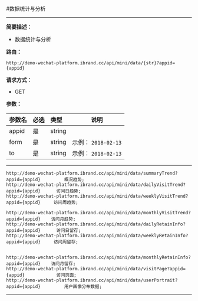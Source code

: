 
#数据统计与分析
 ****

**简要描述：**


- 数据统计与分析


**路由：**

```
http://demo-wechat-platform.ibrand.cc/api/mini/data/{str}?appid={appid}

```
**请求方式：**
- GET

**参数：**


|参数名|必选|类型|说明|
|:----    |:---|:----- |-----   |
|appid |是  |string |  |
|form |是  |string |   示例： `2018-02-13`|
|to |是  |string | 示例： `2018-02-13` |

 ****
 
```
http://demo-wechat-platform.ibrand.cc/api/mini/data/summaryTrend?appid={appid}         概况趋势;
http://demo-wechat-platform.ibrand.cc/api/mini/data/dailyVisitTrend?appid={appid}      访问日趋势;
http://demo-wechat-platform.ibrand.cc/api/mini/data/weeklyVisitTrend?appid={appid}     访问周趋势;

http://demo-wechat-platform.ibrand.cc/api/mini/data/monthlyVisitTrend?appid={appid}    访问月趋势;
http://demo-wechat-platform.ibrand.cc/api/mini/data/dailyRetainInfo?appid={appid}      访问日留存;
http://demo-wechat-platform.ibrand.cc/api/mini/data/weeklyRetainInfo?appid={appid}     访问周留存;


http://demo-wechat-platform.ibrand.cc/api/mini/data/monthlyRetainInfo?appid={appid}    访问月留存;
http://demo-wechat-platform.ibrand.cc/api/mini/data/visitPage?appid={appid}            访问页面;
http://demo-wechat-platform.ibrand.cc/api/mini/data/userPortrait?appid={appid}         用户画像分布数据;

```
 ****



